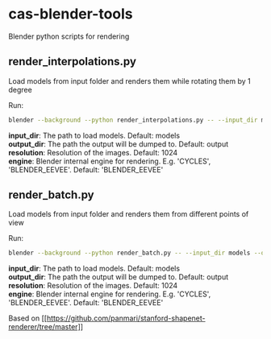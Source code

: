 # cas-blender-tools
Blender python scripts for rendering

## render_interpolations.py

Load models from input folder and renders them while rotating them by 1 degree

Run:

```bash
blender --background --python render_interpolations.py -- --input_dir models --output_dir output --resolution 1024 --engine CYCLES
```

**input_dir**: The path to load models. Default: models  
**output_dir**: The path the output will be dumped to. Default: output  
**resolution**: Resolution of the images. Default: 1024  
**engine**: Blender internal engine for rendering. E.g. 'CYCLES', 'BLENDER_EEVEE'. Default: 'BLENDER_EEVEE'  

## render_batch.py

Load models from input folder and renders them from different points of view

Run:

```bash
blender --background --python render_batch.py -- --input_dir models --output_dir output --resolution 1024 --engine CYCLES
```

**input_dir**: The path to load models. Default: models  
**output_dir**: The path the output will be dumped to. Default: output  
**resolution**: Resolution of the images. Default: 1024  
**engine**: Blender internal engine for rendering. E.g. 'CYCLES', 'BLENDER_EEVEE'. Default: 'BLENDER_EEVEE'  
  
Based on [[https://github.com/panmari/stanford-shapenet-renderer/tree/master]]
